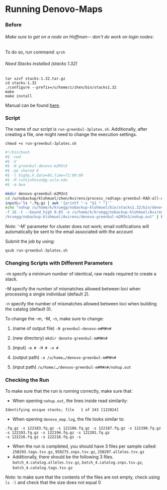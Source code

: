 
# Running Denovo-Maps
### Before
###### Make sure to get on a node on Hoffman-- don't do work on login nodes:

To do so, run command: `qrsh`

###### Need Stacks installed (stacks 1.32) 

```
tar xzvf stacks-1.32.tar.gz
cd stacks-1.32
./configure --prefix=/u/home/z/zhen/bin/stacks1.32
make
make install 
```

Manual can be found [here](http://catchenlab.life.illinois.edu/stacks/manual/).

### Script

The name of our script is `run-greenbul-3plates.sh`. Additionally, after creating a file, one might need to change the 
execution settings. 
```
chmod +x run-greenbul-3plates.sh
```

```sh
#!/bin/bash                                 
#$ -cwd                                                                     
#$ -V                                                                        
#$ -N greenbul-denovo-m2M3n3                                                 
#$ -pe shared 8                                                              
#$ -l highp,h_data=8G,time=72:00:00                                          
#$ -M ruthjohnson@g.ucla.edu                                                 
#$ -m bea 

mkdir denovo-greenbul-m2M3n3
cd /u/nobackup/klohmuel/zhen/Avirens/process_radtags-greenbul-RAD-all-cat 
inputL=`ls *.fq.gz | awk '{printf "-s "$1 " "}'`
echo "nohup /u/home/k/kruegg/nobackup-klohmuel/bin/stacks1.32/bin/denovo_map.pl -m 2 -M 3 -n 3 -S -b 4 -D 'greenbul'
-T 16 -t --bound_high 0.05 -o /u/home/k/kruegg/nobackup-klohmuel/Avirens/denovo-greenbul-m2M3n3" $inputL ">/u/home/k
/kruegg/nobackup-klohmuel/Avirens/denovo-greenbul-m2M3n3/nohup.out" | bash
```
_Note_: '-M' parameter for cluster does not work; email notifications will automatically be sent to the email associated
with the account 

Submit the job by using: 
```
qsub run-greenbul-3plates.sh
```
### Changing Scripts with Different Parameters 
-m specify a minimum number of identical, raw reads required to create a stack.

-M  specify the number of mismatches allowed between loci when processing a single individual (default 2).

-n  specify the number of mismatches allowed between loci when building the catalog (default 0).

To change the -m, -M, -n, make sure to change:

1. (name of output file) `-N greenbul-denovo-m#M#n#`

2. (new directory) `mkdir denote-greenbul-m#M#n#`

3. (input) `-m # -M # -n #`

4. (output path) `-o /u/home…/denovo-greenbul-m#M#n#`

5. (input path) `/u/home/…/denovo-greenbul-m#M#n#/nohup.out`

### Checking the Run
To make sure that the run is running correctly, make sure that:
* When opening `nohup.out`, the lines inside read similarily: 
 ```
Identifying unique stacks; file   1 of 243 [122024]
```

* When opening  `denovo_map.log`, the file looks similar to:
```
.fq.gz -s 122183.fq.gz -s 122186.fq.gz -s 122187.fq.gz -s 122190.fq.gz -s 122193.fq.gz -s 122194.fq.gz -s 122201.fq.gz 
-s 122216.fq.gz -s 122218.fq.gz -s 
```
* When the run is completed, you should have 3 files per sample called:
`250293.tags.tsv.gz`, `950275.snps.tsv.gz`, `250297.alleles.tsv.gz`
* Additionally, there should be the following 3 files.
`batch_4.catalog.alleles.tsv.gz`, `batch_4.catalog.snps.tsv.gz`, `batch_4.catalog.tags.tsv.gz`

_Note_: to make sure that the contents of the files are not empty, check using `ls -l` and check that the size does not equal 0
